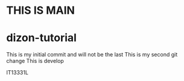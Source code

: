 # THIS IS MAIN


# dizon-tutorial
This is my initial commit and will not be the last
This is my second git change
This is develop



IT13331L